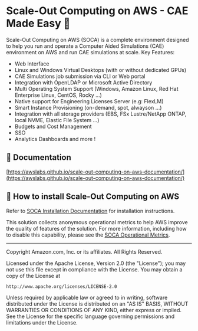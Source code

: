 # Scale-Out Computing on AWS - CAE Made Easy :palm_tree:

Scale-Out Computing on AWS (SOCA) is a complete environment designed to help you run and operate a Computer Aided Simulations (CAE) environment on AWS and run CAE simulations at scale.
Key Features:

- Web Interface
- Linux and Windows Virtual Desktops (with or without dedicated GPUs)
- CAE Simulations job submission via CLI or Web portal
- Integration with OpenLDAP or Microsoft Active Directory
- Multi Operating System Support (Windows, Amazon Linux, Red Hat Enterprise Linux, CentOS, Rocky ...)
- Native support for Engineering Licenses Server (e.g: FlexLM)
- Smart Instance Provisioning (on-demand, spot, alwayson ...)
- Integration with all storage providers (EBS, FSx Lustre/NetApp ONTAP, local NVME, Elastic File System ...)
- Budgets and Cost Management
- SSO
- Analytics Dashboards and more ! 

## :book: Documentation

[https://awslabs.github.io/scale-out-computing-on-aws-documentation/](https://awslabs.github.io/scale-out-computing-on-aws-documentation/)

## :rocket: How to install Scale-Out Computing on AWS

Refer to [SOCA Installation Documentation](https://awslabs.github.io/scale-out-computing-on-aws-documentation/documentation/01-install-soca-cluster/) for installation instructions.


This solution collects anonymous operational metrics to help AWS improve the quality of features of the solution. For more information, including how to disable this capability, please see the [SOCA Operational Metrics](https://awslabs.github.io/scale-out-computing-on-aws-documentation/documentation/01-install-soca-cluster/#operational-metrics).

***

Copyright Amazon.com, Inc. or its affiliates. All Rights Reserved.

Licensed under the Apache License, Version 2.0 (the "License");
you may not use this file except in compliance with the License.
You may obtain a copy of the License at

    http://www.apache.org/licenses/LICENSE-2.0

Unless required by applicable law or agreed to in writing, software
distributed under the License is distributed on an "AS IS" BASIS,
WITHOUT WARRANTIES OR CONDITIONS OF ANY KIND, either express or implied.
See the License for the specific language governing permissions and
limitations under the License.